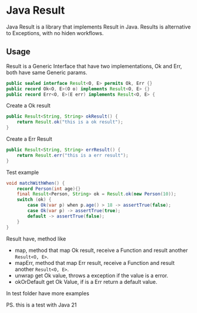 # Java Result

Java Result is a library that implements Result in Java. Results is alternative to Exceptions, with no hiden workflows.

## Usage

Result is a Generic Interface that have two implementations, Ok and Err, both have same Generic params.

```java
public sealed interface Result<O, E> permits Ok, Err {}
public record Ok<O, E>(O o) implements Result<O, E> {}
public record Err<O, E>(E err) implements Result<O, E> {
```

Create a Ok result

```java
public Result<String, String> okResult() {
    return Result.ok("this is a ok result");
}
```

Create a Err Result

```java
public Result<String, String> errResult() {
    return Result.err("this is a err result");
}
```

Test example
```java
void matchWithWhen() {
    record Person(int age){}
    final Result<Person, String> ok = Result.ok(new Person(10));
    switch (ok) {
        case Ok(var p) when p.age() > 18 -> assertTrue(false);
        case Ok(var p) -> assertTrue(true);
        default -> assertTrue(false);
    }
}
```
Result have, method like
- map, method that map Ok result, receive a Function and result another `Result<O, E>`.
- mapErr, method that map Err result, receive a Function and result another `Result<O, E>`.
- unwrap get Ok value, throws a exception if the value is a error.
- okOrDefault get Ok Value, if is a Err return a default value.


In test folder have more examples


PS. this is a test with Java 21